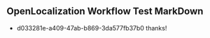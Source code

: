 ## OpenLocalization Workflow Test MarkDown
* d033281e-a409-47ab-b869-3da577fb37b0 thanks!

<!--HONumber=Aug16_HO1-->


